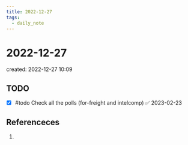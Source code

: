 ```yaml
---
title: 2022-12-27
tags:
  - daily_note
---
```


# 2022-12-27
created: 2022-12-27 10:09

## TODO
- [x] #todo Check all the polls (for-freight and intelcomp) ✅ 2023-02-23

## Referenceces
1. 
